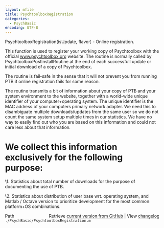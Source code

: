 ```yaml
---
layout: mfile
title: PsychtoolboxRegistration
categories:
  - PsychBasic
encoding: UTF-8
---
```


PsychtoolboxRegistration(isUpdate, flavor) - Online registration.

This function is used to register your working copy of Psychtoolbox
with the official www.psychtoolbox.org website. The routine is
normally called by PsychtoolboxPostInstallRoutine at the end of
each successfull update or initial download of a copy of Psychtoolbox.

The routine is fail-safe in the sense that it will not prevent you
from running PTB if online registration fails for some reason.

The routine transmits a bit of information about your copy of PTB and
your system environment to the website, together with a world-wide unique
identifier of your computer+operating system. The unique identifier is
the MAC address of your computers primary network adapter. We need this
to disambiguate multiple downloads/updates from the same user so we
do not count the same system setup multiple times in our statistics.
We have no way to easily find out who you are based on this information and
could not care less about that information.

# We collect this information exclusively for the following purpose:

\1. Statistics about total number of downloads for the purpose of
   documenting the use of PTB.

\2. Statistics about distribution of user base wrt. operating system,
   and Matlab / Octave version to prioritize development for the most
   common platform+OS combinations.



<div class="code_header" style="text-align:right;">
  <span style="float:left;">Path&nbsp;&nbsp;</span> <span class="counter">Retrieve <a href=
  "https://raw.github.com/Psychtoolbox-3/Psychtoolbox-3/beta/./PsychBasic/PsychtoolboxRegistration.m">current version from GitHub</a> | View <a href=
  "https://github.com/Psychtoolbox-3/Psychtoolbox-3/commits/beta/./PsychBasic/PsychtoolboxRegistration.m">changelog</a></span>
</div>
<div class="code">
  <code>./PsychBasic/PsychtoolboxRegistration.m</code>
</div>
